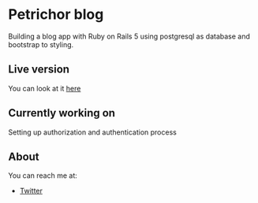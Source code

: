 # Petrichor blog

Building a blog app with Ruby on Rails 5 using postgresql as database and bootstrap to styling.

## Live version

You can look at it [here](https://warm-harbor-82591.herokuapp.com/)

## Currently working on

Setting up authorization and authentication process

## About

You can reach me at: 
 - [Twitter](https://twitter.com/miss_elliev/)

